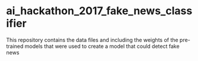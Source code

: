 # ai_hackathon_2017_fake_news_classifier
This repository contains the data files and  including the weights of the pre-trained models that were used to create a model that could detect fake news 
